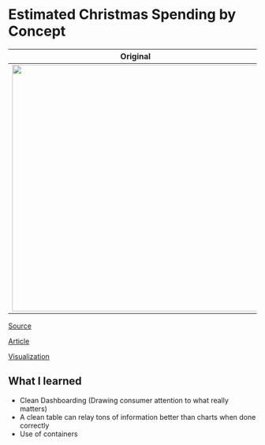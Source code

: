 # Estimated Christmas Spending by Concept


| **Original** | **Mine**|
| --------- | --------|
|<img src = "https://media.data.world/AhSycIvRYu5GEwaxmsMD_Screen%20Shot%202019-12-22%20at%2011.05.37%20am.png" width = "500">| <img src = "https://i.postimg.cc/Bb5h5RDX/christmas-spending.png" width = "500"> 

[Source](https://data.world/makeovermonday/2019w52)

[Article](https://www2.deloitte.com/uk/en/pages/consumer-business/articles/deloitte-christmas-survey-2019.html)

[Visualization](https://public.tableau.com/views/MM2019W52/Dashboard1?:display_count=y&publish=yes&:origin=viz_share_link)

## What I learned

- Clean Dashboarding (Drawing consumer attention to what really matters)
- A clean table can relay tons of information better than charts when done correctly
- Use of containers

	
